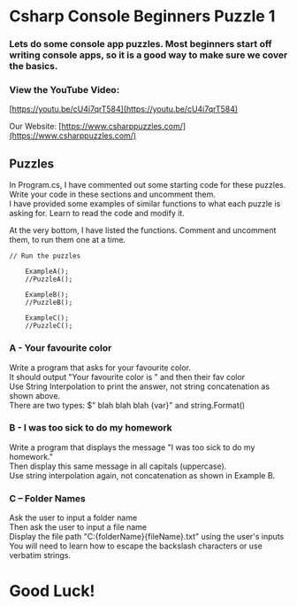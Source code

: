 # Csharp Console  Beginners Puzzle 1
### Lets do some console app puzzles. Most beginners start off writing console apps, so it is a good way to make sure we cover the basics.

### View the YouTube Video: 
[https://youtu.be/cU4i7qrT584](https://youtu.be/cU4i7qrT584)

Our Website: [https://www.csharppuzzles.com/](https://www.csharppuzzles.com/)

## Puzzles
In Program.cs, I have commented out some starting code for these puzzles. <br />
Write your code in these sections and uncomment them. <br />
I have provided some examples of similar functions to what each puzzle is asking for. Learn to read the code and modify it. <br />

At the very bottom, I have listed the functions. Comment and uncomment them, to run them one at a time.

```
// Run the puzzles

    ExampleA();
    //PuzzleA();

    ExampleB();
    //PuzzleB();

    ExampleC();
    //PuzzleC();
```

### A -  Your favourite color
Write a program that asks for your favourite color. <br />
It should output "Your favourite color is " and then their fav color <br />
Use String Interpolation to print the answer, not string concatenation as shown above. <br />
There are two types: $" blah blah blah {var}" and string.Format() <br />


### B - I was too sick to do my homework
Write a program that displays the message "I was too sick to do my homework." <br />
Then display this same message in all capitals (uppercase). <br />
Use string interpolation again, not concatenation as shown in Example B. <br />


### C – Folder Names
Ask the user to input a folder name <br />
Then ask the user to input a file name <br />
Display the file path "C:\{folderName}\{fileName}.txt" using the user's inputs <br />
You will need to learn how to escape the backslash characters or use verbatim strings. <br />


# Good Luck!
